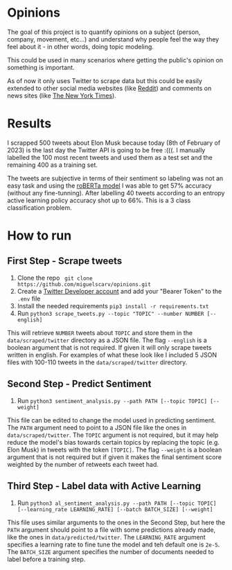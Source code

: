 # Opinions

The goal of this project is to quantify opinions on a subject (person, company, movement, etc...) and understand why
people feel the way they feel about it - in other words, doing topic modeling.

This could be used in many scenarios where getting the public's opinion on something is important.

As of now it only uses Twitter to scrape data but this could be easily extended to other social media websites
(like [Reddit](https://www.reddit.com)) and comments on news sites 
(like [The New York Times](https://www.nytimes.com/international/)).

# Results

I scrapped 500 tweets about Elon Musk because today (8th of February of 2023) is the last day the Twitter API is going to be free :(((. I manually labelled the 100
most recent tweets and used them as a test set and the remaining 400 as a training set.

The tweets are subjective in terms of their sentiment so labeling was not an easy task and using the [roBERTa model](https://huggingface.co/cardiffnlp/twitter-roberta-base-sentiment-latest)
I was able to get 57% accuracy (without any fine-tunning). After labelling 40 tweets according to an entropy active learning policy
accuracy shot up to 66%. This is a 3 class classification problem.

# How to run

## First Step - Scrape tweets

1. Clone the repo ` git clone https://github.com/miguelscarv/opinions.git`
2. Create a [Twitter Developer account](https://developer.twitter.com/en) and add your "Bearer Token" to the `.env` file
3. Install the needed requirements `pip3 install -r requirements.txt`
4. Run `python3 scrape_tweets.py --topic "TOPIC" --number NUMBER [--english]`

This will retrieve `NUMBER` tweets about `TOPIC` and store them in the `data/scraped/twitter` directory as a JSON file.
The flag `--english` is a boolean argument that is not required. If given it will only scrape tweets written in english.
For examples of what these look like I included 5 JSON files with 100-110 tweets in the `data/scraped/twitter` directory. 

## Second Step - Predict Sentiment

1. Run `python3 sentiment_analysis.py --path PATH [--topic TOPIC] [--weight]`

This file can be edited to change the model used in predicting sentiment. The `PATH` argument need to point to a JSON
file like the ones in `data/scraped/twitter`. The `TOPIC` argument is not required, but it may help reduce the model's bias 
towards certain topics by replacing the topic (e.g. Elon Musk) in tweets with the token `[TOPIC]`. 
The flag `--weight` is a boolean argument that is not required but if given it makes the final sentiment score weighted by the
number of retweets each tweet had.

## Third Step - Label data with Active Learning

1. Run `python3 al_sentiment_analysis.py --path PATH [--topic TOPIC] [--learning_rate LEARNING_RATE] [--batch BATCH_SIZE] [--weight]`

This file uses similar arguments to the ones in the Second Step, but here the `PATH` argument should point to a file with 
some predictions already made, like the ones in `data/predicted/twitter`. The `LEARNING_RATE` argument specifies a learning rate
to fine tune the model and teh default one is `2e-5`. The `BATCH_SIZE` argument specifies the number of documents needed to 
label before a training step.